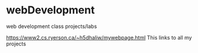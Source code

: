 # webDevelopment
web development class projects/labs

https://www2.cs.ryerson.ca/~h5dhaliw/mywebpage.html
This links to all my projects

